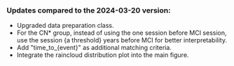 ### Updates compared to the 2024-03-20 version:
- Upgraded data preparation class.
- For the CN* group, instead of using the one session before MCI session, 
use the session {a threshold} years before MCI for better interpretability.
- Add "time_to_{event}" as additional matching criteria.
- Integrate the raincloud distribution plot into the main figure.